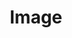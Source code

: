 ---
title: Image
sidebar_position: 20
slug: /developers/building-an-extension/user-interface-library/image
toc_min_heading_level: 2
toc_max_heading_level: 5
---